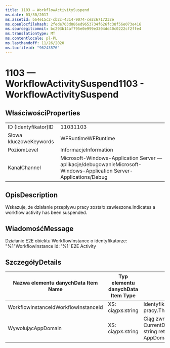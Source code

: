 ```yaml
---
title: 1103 — WorkflowActivitySuspend
ms.date: 03/30/2017
ms.assetid: b64e15c2-cb2c-4314-9074-ce2c6717232e
ms.openlocfilehash: 2fede703d086ed9653734f626fc38f56e073e416
ms.sourcegitcommit: bc293b14af795e0e999e3304dd40c0222cf2ffe4
ms.translationtype: MT
ms.contentlocale: pl-PL
ms.lasthandoff: 11/26/2020
ms.locfileid: "96243576"
---
```

# <a name="1103---workflowactivitysuspend"></a><span data-ttu-id="32226-102">1103 — WorkflowActivitySuspend</span><span class="sxs-lookup"><span data-stu-id="32226-102">1103 - WorkflowActivitySuspend</span></span>

## <a name="properties"></a><span data-ttu-id="32226-103">Właściwości</span><span class="sxs-lookup"><span data-stu-id="32226-103">Properties</span></span>  
  
|||  
|-|-|  
|<span data-ttu-id="32226-104">ID (Identyfikator)</span><span class="sxs-lookup"><span data-stu-id="32226-104">ID</span></span>|<span data-ttu-id="32226-105">1103</span><span class="sxs-lookup"><span data-stu-id="32226-105">1103</span></span>|  
|<span data-ttu-id="32226-106">Słowa kluczowe</span><span class="sxs-lookup"><span data-stu-id="32226-106">Keywords</span></span>|<span data-ttu-id="32226-107">WFRuntime</span><span class="sxs-lookup"><span data-stu-id="32226-107">WFRuntime</span></span>|  
|<span data-ttu-id="32226-108">Poziom</span><span class="sxs-lookup"><span data-stu-id="32226-108">Level</span></span>|<span data-ttu-id="32226-109">Informacje</span><span class="sxs-lookup"><span data-stu-id="32226-109">Information</span></span>|  
|<span data-ttu-id="32226-110">Kanał</span><span class="sxs-lookup"><span data-stu-id="32226-110">Channel</span></span>|<span data-ttu-id="32226-111">Microsoft-Windows-Application Server — aplikacje/debugowanie</span><span class="sxs-lookup"><span data-stu-id="32226-111">Microsoft-Windows-Application Server-Applications/Debug</span></span>|  
  
## <a name="description"></a><span data-ttu-id="32226-112">Opis</span><span class="sxs-lookup"><span data-stu-id="32226-112">Description</span></span>  

 <span data-ttu-id="32226-113">Wskazuje, że działanie przepływu pracy zostało zawieszone.</span><span class="sxs-lookup"><span data-stu-id="32226-113">Indicates a workflow activity has been suspended.</span></span>  
  
## <a name="message"></a><span data-ttu-id="32226-114">Wiadomość</span><span class="sxs-lookup"><span data-stu-id="32226-114">Message</span></span>  

 <span data-ttu-id="32226-115">Działanie E2E obiektu WorkflowInstance o identyfikatorze: "%1"</span><span class="sxs-lookup"><span data-stu-id="32226-115">WorkflowInstance Id: '%1' E2E Activity</span></span>  
  
## <a name="details"></a><span data-ttu-id="32226-116">Szczegóły</span><span class="sxs-lookup"><span data-stu-id="32226-116">Details</span></span>  
  
|<span data-ttu-id="32226-117">Nazwa elementu danych</span><span class="sxs-lookup"><span data-stu-id="32226-117">Data Item Name</span></span>|<span data-ttu-id="32226-118">Typ elementu danych</span><span class="sxs-lookup"><span data-stu-id="32226-118">Data Item Type</span></span>|<span data-ttu-id="32226-119">Opis</span><span class="sxs-lookup"><span data-stu-id="32226-119">Description</span></span>|  
|--------------------|--------------------|-----------------|  
|<span data-ttu-id="32226-120">WorkflowInstanceId</span><span class="sxs-lookup"><span data-stu-id="32226-120">WorkflowInstanceId</span></span>|<span data-ttu-id="32226-121">XS: ciąg</span><span class="sxs-lookup"><span data-stu-id="32226-121">xs:string</span></span>|<span data-ttu-id="32226-122">Identyfikator wystąpienia przepływu pracy.</span><span class="sxs-lookup"><span data-stu-id="32226-122">The workflow instance id.</span></span>|  
|<span data-ttu-id="32226-123">Wywołując</span><span class="sxs-lookup"><span data-stu-id="32226-123">AppDomain</span></span>|<span data-ttu-id="32226-124">XS: ciąg</span><span class="sxs-lookup"><span data-stu-id="32226-124">xs:string</span></span>|<span data-ttu-id="32226-125">Ciąg zwracany przez element AppDomain. CurrentDomain —. FriendlyName.</span><span class="sxs-lookup"><span data-stu-id="32226-125">The string returned by AppDomain.CurrentDomain.FriendlyName.</span></span>|
